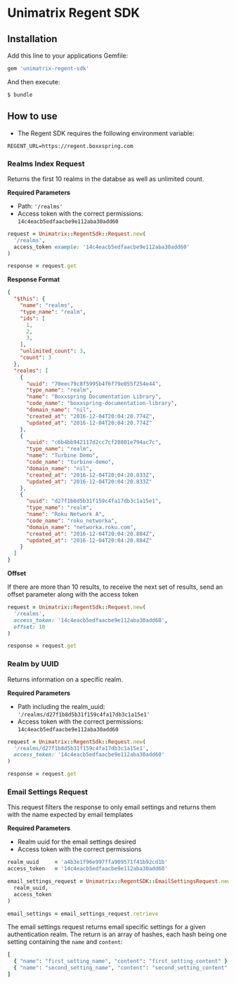 # Unimatrix Regent SDK

## Installation
Add this line to your applications Gemfile:

```ruby
gem 'unimatrix-regent-sdk'
```

And then execute:

	$ bundle
	
	
## How to use

* The Regent SDK requires the following environment variable:

```
REGENT_URL=https://regent.boxxspring.com
```

### Realms Index Request
Returns the first 10 realms in the databse as well as unlimited count.

__Required Parameters__

* Path: `'/realms'`
* Access token with the correct permissions: `14c4eacb5edfaacbe9e112aba30add60`

```ruby
request = Unimatrix::RegentSdk::Request.new(
  '/realms',
  access_token example: '14c4eacb5edfaacbe9e112aba30add60'
)

response = request.get
```

__Response Format__

```json
{
  "$this": {
    "name": "realms",
    "type_name": "realm",
    "ids": [
      1,
      2,
      3,
    ],
    "unlimited_count": 3,
    "count": 3
  },
  "realms": [
    {
      "uuid": "70eec79c8f5995b4f6f79e055f254e44",
      "type_name": "realm",
      "name": "Boxxspring Documentation Library",
      "code_name": "boxxspring-documentation-library",
      "domain_name": "nil",
      "created_at": "2016-12-04T20:04:20.774Z",
      "updated_at": "2016-12-04T20:04:20.774Z"
    },
    {
      "uuid": "c6b4bb942117d2cc7cf20801e794ac7c",
      "type_name": "realm",
      "name": "Turbine Demo",
      "code_name": "turbine-demo",
      "domain_name": "nil",
      "created_at": "2016-12-04T20:04:20.833Z",
      "updated_at": "2016-12-04T20:04:20.833Z"
    },
    {
      "uuid": "d27f1b8d5b31f159c4fa17db3c1a15e1",
      "type_name": "realm",
      "name": "Roku Network A",
      "code_name": "roku_networka",
      "domain_name": "networka.roku.com",
      "created_at": "2016-12-04T20:04:20.884Z",
      "updated_at": "2016-12-04T20:04:20.884Z"
    }
  ]
}
```
__Offset__

If there are more than 10 results, to receive the next set of results, send an offset parameter along with the access token

```ruby
request = Unimatrix::RegentSdk::Request.new(
  '/realms',
  access_token: '14c4eacb5edfaacbe9e112aba30add60',
  offset: 10
)

response = request.get
```
### Realm by UUID
Returns information on a specific realm.

__Required Parameters__

* Path including the realm_uuid: `'/realms/d27f1b8d5b31f159c4fa17db3c1a15e1'`
* Access token with the correct permissions: `14c4eacb5edfaacbe9e112aba30add60`

```ruby
request = Unimatrix::RegentSdk::Request.new(
  '/realms/d27f1b8d5b31f159c4fa17db3c1a15e1',
  access_token: '14c4eacb5edfaacbe9e112aba30add60'
)

response = request.get
```


### Email Settings Request
This request filters the response to only email settings and returns them with the name expected by email templates 


__Required Parameters__

* Realm uuid for the email settings desired
* Access token with the correct permissions

```ruby
realm_uuid     = 'a4b3e1f96e997ffa909571f41b92cd1b'
access_token   = '14c4eacb5edfaacbe9e112aba30add60'

email_settings_request = Unimatrix::RegentSDK::EmailSettingsRequest.new(
  realm_uuid,
  access_token
)

email_settings = email_settings_request.retrieve
```

The email settings request returns email specific settings for a given authentication realm.  The return is an array of hashes, each hash being one setting containing the `name` and `content`:

```ruby
[
  { "name": "first_setting_name", "content": "first_setting_content" },
  { "name": "second_setting_name", "content": "second_setting_content" }
]
```